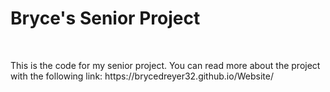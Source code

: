 <h1> Bryce's Senior Project </h1> <br>
<p> This is the code for my senior project. You can read more about the project with the following link: https://brycedreyer32.github.io/Website/ </p>
